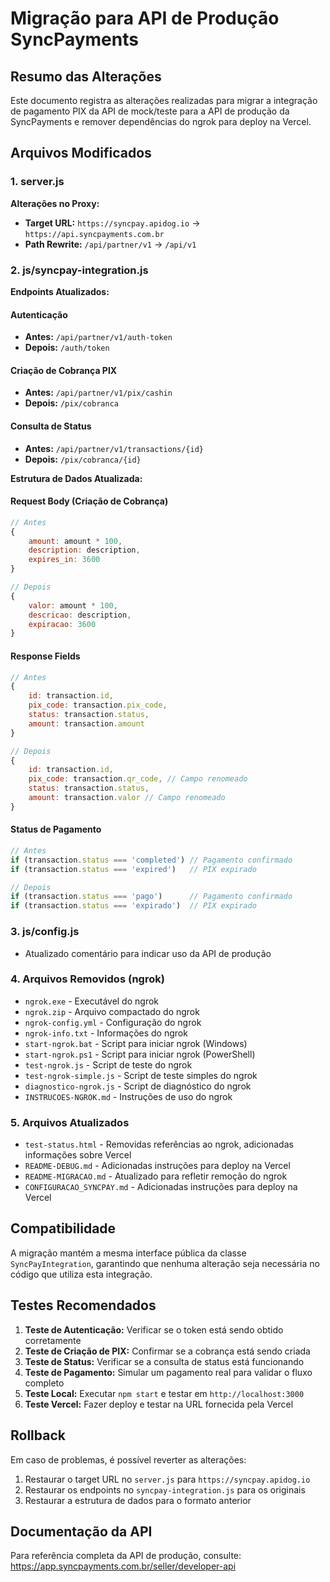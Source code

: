 # Migração para API de Produção SyncPayments

## Resumo das Alterações

Este documento registra as alterações realizadas para migrar a integração de pagamento PIX da API de mock/teste para a API de produção da SyncPayments e remover dependências do ngrok para deploy na Vercel.

## Arquivos Modificados

### 1. server.js
**Alterações no Proxy:**
- **Target URL:** `https://syncpay.apidog.io` → `https://api.syncpayments.com.br`
- **Path Rewrite:** `/api/partner/v1` → `/api/v1`

### 2. js/syncpay-integration.js
**Endpoints Atualizados:**

#### Autenticação
- **Antes:** `/api/partner/v1/auth-token`
- **Depois:** `/auth/token`

#### Criação de Cobrança PIX
- **Antes:** `/api/partner/v1/pix/cashin`
- **Depois:** `/pix/cobranca`

#### Consulta de Status
- **Antes:** `/api/partner/v1/transactions/{id}`
- **Depois:** `/pix/cobranca/{id}`

**Estrutura de Dados Atualizada:**

#### Request Body (Criação de Cobrança)
```javascript
// Antes
{
    amount: amount * 100,
    description: description,
    expires_in: 3600
}

// Depois
{
    valor: amount * 100,
    descricao: description,
    expiracao: 3600
}
```

#### Response Fields
```javascript
// Antes
{
    id: transaction.id,
    pix_code: transaction.pix_code,
    status: transaction.status,
    amount: transaction.amount
}

// Depois
{
    id: transaction.id,
    pix_code: transaction.qr_code, // Campo renomeado
    status: transaction.status,
    amount: transaction.valor // Campo renomeado
}
```

#### Status de Pagamento
```javascript
// Antes
if (transaction.status === 'completed') // Pagamento confirmado
if (transaction.status === 'expired')   // PIX expirado

// Depois
if (transaction.status === 'pago')      // Pagamento confirmado
if (transaction.status === 'expirado')  // PIX expirado
```

### 3. js/config.js
- Atualizado comentário para indicar uso da API de produção

### 4. Arquivos Removidos (ngrok)
- `ngrok.exe` - Executável do ngrok
- `ngrok.zip` - Arquivo compactado do ngrok
- `ngrok-config.yml` - Configuração do ngrok
- `ngrok-info.txt` - Informações do ngrok
- `start-ngrok.bat` - Script para iniciar ngrok (Windows)
- `start-ngrok.ps1` - Script para iniciar ngrok (PowerShell)
- `test-ngrok.js` - Script de teste do ngrok
- `test-ngrok-simple.js` - Script de teste simples do ngrok
- `diagnostico-ngrok.js` - Script de diagnóstico do ngrok
- `INSTRUCOES-NGROK.md` - Instruções de uso do ngrok

### 5. Arquivos Atualizados
- `test-status.html` - Removidas referências ao ngrok, adicionadas informações sobre Vercel
- `README-DEBUG.md` - Adicionadas instruções para deploy na Vercel
- `README-MIGRACAO.md` - Atualizado para refletir remoção do ngrok
- `CONFIGURACAO_SYNCPAY.md` - Adicionadas instruções para deploy na Vercel

## Compatibilidade

A migração mantém a mesma interface pública da classe `SyncPayIntegration`, garantindo que nenhuma alteração seja necessária no código que utiliza esta integração.

## Testes Recomendados

1. **Teste de Autenticação:** Verificar se o token está sendo obtido corretamente
2. **Teste de Criação de PIX:** Confirmar se a cobrança está sendo criada
3. **Teste de Status:** Verificar se a consulta de status está funcionando
4. **Teste de Pagamento:** Simular um pagamento real para validar o fluxo completo
5. **Teste Local:** Executar `npm start` e testar em `http://localhost:3000`
6. **Teste Vercel:** Fazer deploy e testar na URL fornecida pela Vercel

## Rollback

Em caso de problemas, é possível reverter as alterações:
1. Restaurar o target URL no `server.js` para `https://syncpay.apidog.io`
2. Restaurar os endpoints no `syncpay-integration.js` para os originais
3. Restaurar a estrutura de dados para o formato anterior

## Documentação da API

Para referência completa da API de produção, consulte:
https://app.syncpayments.com.br/seller/developer-api
